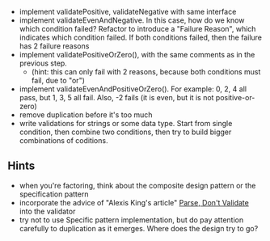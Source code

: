 - implement validatePositive, validateNegative with same interface
- implement validateEvenAndNegative. In this case, how do we know which condition failed? Refactor to introduce a "Failure Reason", which indicates which condition failed. If both conditions failed, then the failure has 2 failure reasons
- implement validatePositiveOrZero(), with the same comments as in the previous step.
  - (hint: this can only fail with 2 reasons, because both conditions must fail, due to "or")
- implement validateEvenAndPositiveOrZero(). For example: 0, 2, 4 all pass, but 1, 3, 5 all fail. Also, -2 fails (it is even, but it is not positive-or-zero)
- remove duplication before it's too much
- write validations for strings or some data type. Start from single condition, then combine two conditions, then try to build bigger combinations of coditions.

## Hints
- when you're factoring, think about the composite design pattern or the specification pattern
- incorporate the advice of "Alexis King's article" [Parse, Don't Validate](https://lexi-lambda.github.io/blog/2019/11/05/parse-don-t-validate/) into the validator
- try not to use Specific pattern implementation, but do pay attention carefully to duplication as it emerges. Where does the design try to go?